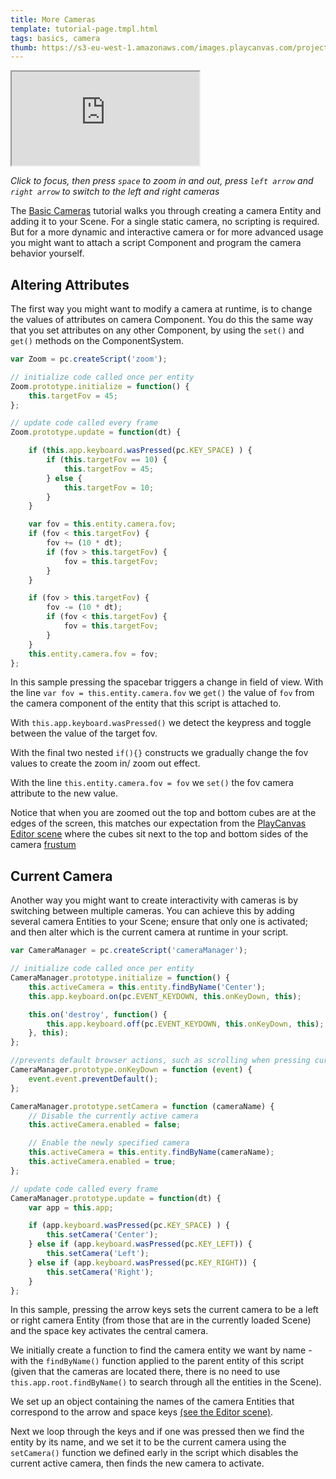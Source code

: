 ```yaml
---
title: More Cameras
template: tutorial-page.tmpl.html
tags: basics, camera
thumb: https://s3-eu-west-1.amazonaws.com/images.playcanvas.com/projects/12/405835/E7331A-image-75.jpg
---
```


<iframe src="https://playcanv.as/p/5yUf1fvg/"></iframe>

*Click to focus, then press `space` to zoom in and out, press `left arrow` and `right arrow` to switch to the left and right cameras*

The [Basic Cameras][1] tutorial walks you through creating a camera Entity and adding it to your Scene. For a single static camera, no scripting is required. But for a more dynamic and interactive camera or for more advanced usage you might want to attach a script Component and program the camera behavior yourself.

## Altering Attributes

The first way you might want to modify a camera at runtime, is to change the values of attributes on camera Component. You do this the same way that you set attributes on any other Component, by using the `set()` and `get()`
methods on the ComponentSystem.

```javascript
var Zoom = pc.createScript('zoom');

// initialize code called once per entity
Zoom.prototype.initialize = function() {
    this.targetFov = 45;
};

// update code called every frame
Zoom.prototype.update = function(dt) {

    if (this.app.keyboard.wasPressed(pc.KEY_SPACE) ) {
        if (this.targetFov == 10) {
            this.targetFov = 45;
        } else {
            this.targetFov = 10;
        }
    }

    var fov = this.entity.camera.fov;
    if (fov < this.targetFov) {
        fov += (10 * dt);
        if (fov > this.targetFov) {
            fov = this.targetFov;
        }
    }

    if (fov > this.targetFov) {
        fov -= (10 * dt);
        if (fov < this.targetFov) {
            fov = this.targetFov;
        }
    }
    this.entity.camera.fov = fov;
};

```

In this sample pressing the spacebar triggers a change in field of view. With the line `var fov = this.entity.camera.fov` we `get()` the value of `fov` from the camera component of the entity that this script is attached to.

With `this.app.keyboard.wasPressed()` we detect the keypress and toggle between the value of the target fov.

With the final two nested `if(){}` constructs we gradually change the fov values to create the zoom in/ zoom out effect.

With the line `this.entity.camera.fov = fov` we `set()` the fov camera attribute to the new value.

Notice that when you are zoomed out the top and bottom cubes are at the edges of the screen, this matches our expectation from the [PlayCanvas Editor scene][3] where the cubes sit next to the
top and bottom sides of the camera [frustum][2]

## Current Camera

Another way you might want to create interactivity with cameras is by switching between multiple cameras. You can achieve this by adding several camera Entities to your Scene; ensure that only one is activated; and then alter which is the current camera at runtime in your script.

```javascript
var CameraManager = pc.createScript('cameraManager');

// initialize code called once per entity
CameraManager.prototype.initialize = function() {
    this.activeCamera = this.entity.findByName('Center');
    this.app.keyboard.on(pc.EVENT_KEYDOWN, this.onKeyDown, this);

    this.on('destroy', function() {
        this.app.keyboard.off(pc.EVENT_KEYDOWN, this.onKeyDown, this);
    }, this);
};

//prevents default browser actions, such as scrolling when pressing cursor keys
CameraManager.prototype.onKeyDown = function (event) {
    event.event.preventDefault();
};

CameraManager.prototype.setCamera = function (cameraName) {
    // Disable the currently active camera
    this.activeCamera.enabled = false;

    // Enable the newly specified camera
    this.activeCamera = this.entity.findByName(cameraName);
    this.activeCamera.enabled = true;
};

// update code called every frame
CameraManager.prototype.update = function(dt) {
    var app = this.app;

    if (app.keyboard.wasPressed(pc.KEY_SPACE) ) {
        this.setCamera('Center');
    } else if (app.keyboard.wasPressed(pc.KEY_LEFT)) {
        this.setCamera('Left');
    } else if (app.keyboard.wasPressed(pc.KEY_RIGHT)) {
        this.setCamera('Right');
    }
};
```

In this sample, pressing the arrow keys sets the current camera to be a left or right camera Entity (from those that are in the currently loaded Scene) and the space key activates the central camera.

We initially  create a function to find the camera entity we want by name - with the `findByName()` function applied to the parent entity of this script (given that the cameras are located there, there is no need to use `this.app.root.findByName()` to search through all the entities in the Scene).

We set up an object containing the names of the camera Entities that correspond to the arrow and space keys [(see the Editor scene)][3].

Next we loop through the keys and if one was pressed then we find the entity by its name, and we set it to be the current camera using the `setCamera()` function we defined early in the script which disables the current active camera, then finds the new camera to activate.

[1]: /tutorials/basic-cameras/
[2]: https://en.wikipedia.org/wiki/Frustum
[3]: https://playcanvas.com/editor/scene/440116

